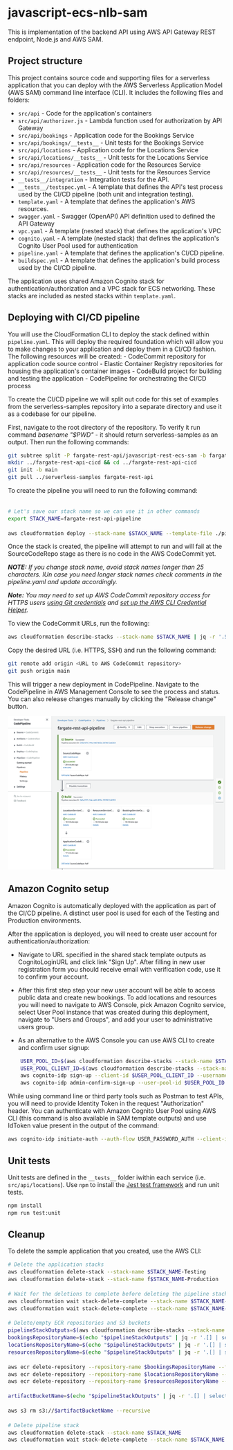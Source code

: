 # javascript-ecs-nlb-sam
This is implementation of the backend API using AWS API Gateway REST endpoint, Node.js and AWS SAM. 

## Project structure
This project contains source code and supporting files for a serverless application that you can deploy with the AWS Serverless Application Model (AWS SAM) command line interface (CLI). It includes the following files and folders:

- `src/api` - Code for the application's containers
- `src/api/authorizer.js` - Lambda function used for authorization by API Gateway
- `src/api/bookings` - Application code for the Bookings Service
- `src/api/bookings/__tests__` - Unit tests for the Bookings Service
- `src/api/locations` - Application code for the Locations Service
- `src/api/locations/__tests__` - Unit tests for the Locations Service
- `src/api/resources` - Application code for the Resources Service
- `src/api/resources/__tests__` - Unit tests for the Resources Service
- `__tests__/integration` - Integration tests for the API. 
- `__tests__/testspec.yml` - A template that defines the API's test process used by the CI/CD pipeline (both unit and integration testing).
- `template.yaml` - A template that defines the application's AWS resources.
- `swagger.yaml` - Swagger (OpenAPI) API definition used to defined the API Gateway 
- `vpc.yaml` - A template (nested stack) that defines the application's VPC
- `cognito.yaml` - A template (nested stack) that defines the application's Cognito User Pool used for authentication
- `pipeline.yaml` - A template that defines the application's CI/CD pipeline.
- `buildspec.yml` - A template that defines the application's build process used by the CI/CD pipeline.

The application uses shared Amazon Cognito stack for authentication/authorization and a VPC stack for ECS networking. These stacks are included as nested stacks within `template.yaml`. 

## Deploying with CI/CD pipeline
You will use the CloudFormation CLI to deploy the stack defined within `pipeline.yaml`. This will deploy the required foundation which will allow you to make changes to your application and deploy them in a CI/CD fashion. 
    The following resources will be created:
        - CodeCommit repository for application code source control
        - Elastic Container Registry repositories for housing the application's container images
        - CodeBuild project for building and testing the application
        - CodePipeline for orchestrating the CI/CD process

To create the CI/CD pipeline we will split out code for this set of examples from the serverless-samples repository into a separate directory and use it as a codebase for our pipeline. 

First, navigate to the root directory of the repository. To verify it run command *basename "$PWD"* - it should return serverless-samples as an output. Then run the following commands:

```bash
git subtree split -P fargate-rest-api/javascript-rest-ecs-sam -b fargate-rest-api
mkdir ../fargate-rest-api-cicd && cd ../fargate-rest-api-cicd
git init -b main
git pull ../serverless-samples fargate-rest-api
```

To create the pipeline you will need to run the following command:

```bash

# Let's save our stack name so we can use it in other commands
export STACK_NAME=fargate-rest-api-pipeline

aws cloudformation deploy --stack-name $STACK_NAME --template-file ./pipeline.yaml --capabilities CAPABILITY_IAM
```

Once the stack is created, the pipeline will attempt to run and will fail at the SourceCodeRepo stage as there is no code in the AWS CodeCommit yet.

***NOTE:** If you change stack name, avoid stack names longer than 25 characters. IUn case you need longer stack names check comments in the pipeline.yaml and update accordingly.*

***Note:** You may need to set up AWS CodeCommit repository access for HTTPS users [using Git credentials](https://docs.aws.amazon.com/codecommit/latest/userguide/setting-up-gc.html?icmpid=docs_acc_console_connect_np) and [set up the AWS CLI Credential Helper](https://docs.aws.amazon.com/console/codecommit/connect-tc-alert-np).*

To view the CodeCommit URLs, run the following:
```bash
aws cloudformation describe-stacks --stack-name $STACK_NAME | jq -r '.Stacks[0].Outputs[] | select(.OutputKey == "CodeCommitRepositoryHttpUrl" or .OutputKey == "CodeCommitRepositorySshUrl")'
```

Copy the desired URL (i.e. HTTPS, SSH) and run the following command:

```bash
git remote add origin <URL to AWS CodeCommit repository>
git push origin main
```

This will trigger a new deployment in CodePipeline. Navigate to the CodePipeline in AWS Management Console to see the process and status. You can also release changes manually by clicking the "Release change" button.

![CodePipeline](./assets/CodePipeline.png)

## Amazon Cognito setup
Amazon Cognito is automatically deployed with the application as part of the CI/CD pipeline. A distinct user pool is used for each of the Testing and Production environments.

After the application is deployed, you will need to create user account for authentication/authorization:

- Navigate to URL specified in the shared stack template outputs as CognitoLoginURL and click link "Sign Up". After filling in new user registration form you should receive email with verification code, use it to confirm your account. 

- After this first step step your new user account will be able to access public data and create new bookings. To add locations and resources you will need to navigate to AWS Console, pick Amazon Cognito service, select User Pool instance that was created during this deployment, navigate to "Users and Groups", and add your user to administrative users group. 

- As an alternative to the AWS Console you can use AWS CLI to create and confirm user signup:
```bash
    USER_POOL_ID=$(aws cloudformation describe-stacks --stack-name $STACK_NAME-Production | jq -r '.Stacks[0].Outputs[] | select(.OutputKey == "UserPool") | .OutputValue')
    USER_POOL_CLIENT_ID=$(aws cloudformation describe-stacks --stack-name $STACK_NAME-Production | jq -r '.Stacks[0].Outputs[] | select(.OutputKey == "UserPoolClient") | .OutputValue')
    aws cognito-idp sign-up --client-id $USER_POOL_CLIENT_ID --username <username> --password <password> --user-attributes Name="name",Value="<username>"
    aws cognito-idp admin-confirm-sign-up --user-pool-id $USER_POOL_ID --username <username> 
```

While using command line or third party tools such as Postman to test APIs, you will need to provide Identity Token in the request "Authorization" header. You can authenticate with Amazon Cognito User Pool using AWS CLI (this command is also available in SAM template outputs) and use IdToken value present in the output of the command:

```bash
aws cognito-idp initiate-auth --auth-flow USER_PASSWORD_AUTH --client-id $USER_POOL_CLIENT_ID --auth-parameters USERNAME=<username>,PASSWORD=<password>
```

## Unit tests
Unit tests are defined in the `__tests__` folder iwithin each service (i.e. `src/api/locations`). Use `npm` to install the [Jest test framework](https://jestjs.io/) and run unit tests.

```bash
npm install
npm run test:unit
```

## Cleanup

To delete the sample application that you created, use the AWS CLI:

```bash
# Delete the application stacks
aws cloudformation delete-stack --stack-name $STACK_NAME-Testing
aws cloudformation delete-stack --stack-name f$STACK_NAME-Production

# Wait for the deletions to complete before deleting the pipeline stacks
aws cloudformation wait stack-delete-complete --stack-name $STACK_NAME-Testing
aws cloudformation wait stack-delete-complete --stack-name $STACK_NAME-Production

# Delete/empty ECR repositories and S3 buckets
pipelineStackOutputs=$(aws cloudformation describe-stacks --stack-name $STACK_NAME | jq -r '.Stacks[0].Outputs')
bookingsRepositoryName=$(echo "$pipelineStackOutputs" | jq -r '.[] | select(.OutputKey == "BookingsServiceRepositoryName") | .OutputValue')
locationsRepositoryName=$(echo "$pipelineStackOutputs" | jq -r '.[] | select(.OutputKey == "LocationsServiceRepositoryName") | .OutputValue')
resourcesRepositoryName=$(echo "$pipelineStackOutputs" | jq -r '.[] | select(.OutputKey == "ResourcesServiceRepositoryName") | .OutputValue')

aws ecr delete-repository --repository-name $bookingsRepositoryName --force
aws ecr delete-repository --repository-name $locationsRepositoryName --force
aws ecr delete-repository --repository-name $resourcesRepositoryName --force

artifactBucketName=$(echo "$pipelineStackOutputs" | jq -r '.[] | select(.OutputKey == "BuildArtifactS3Bucket") | .OutputValue')

aws s3 rm s3://$artifactBucketName --recursive

# Delete pipeline stack
aws cloudformation delete-stack --stack-name $STACK_NAME
aws cloudformation wait stack-delete-complete --stack-name $STACK_NAME
```